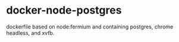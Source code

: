 # docker-node-postgres

dockerfile based on node:fermium and containing postgres, chrome headless, and xvfb.
